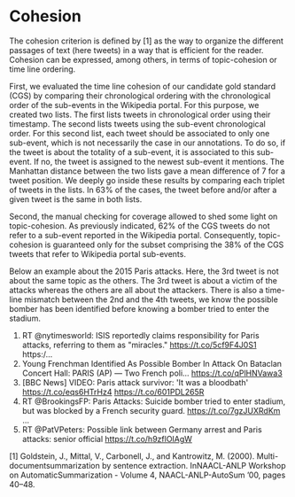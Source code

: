 # Cohesion

The cohesion criterion is defined by [1] as the way to organize the different passages of text (here tweets) in a way that is efficient for the reader. Cohesion can be expressed, among others, in terms of topic-cohesion or time line ordering.

First, we evaluated the time line cohesion of our candidate gold standard (CGS) by comparing their chronological ordering with the chronological order of the sub-events in the Wikipedia portal. For this purpose, we created two lists. The first lists tweets in chronological order using their timestamp. The second lists tweets using the sub-event chronological order.  For this second list, each tweet should be associated to only one sub-event, which is not necessarily the case in our annotations. To do so, if the tweet is about the totality of a sub-event, it is associated to this sub-event. If no, the tweet is assigned to the newest sub-event it mentions. The Manhattan distance between the two lists gave a mean difference of 7 for a tweet position. We deeply go inside these results by comparing each triplet of tweets in the lists. In 63% of the cases, the tweet before and/or after a given tweet is the same in both lists. 

Second, the manual checking for coverage allowed to shed some light on topic-cohesion. As previously indicated, 62% of the CGS tweets do not refer to a sub-event reported in the Wikipedia portal. Consequently, topic-cohesion is guaranteed only for the subset comprising the 38% of the CGS tweets that refer to Wikipedia portal sub-events.


Below an example about the 2015 Paris attacks. Here, the 3rd tweet is not about the same topic as the others. The 3rd tweet is about a victim of the attacks whereas the others are all about the attackers. There is also a time-line mismatch between the 2nd and the 4th tweets, we know the possible bomber has been identified before knowing a bomber tried to enter the stadium.

1. RT @nytimesworld: ISIS reportedly claims responsibility for Paris attacks, referring to them as "miracles." https://t.co/5cf9F4J0S1 https:/…
2. Young Frenchman Identified As Possible Bomber In Attack On Bataclan Concert Hall: PARIS (AP) — Two French poli... https://t.co/qPlHNVawa3
3. [BBC News] VIDEO: Paris attack survivor: 'It was a bloodbath' https://t.co/eqs6HTrHz4 https://t.co/601PDL265R
4. RT @BrookingsFP: Paris Attacks: Suicide bomber tried to enter stadium, but was blocked by a French security guard. https://t.co/7gzJUXRdKm …
5. RT @PatVPeters: Possible link between Germany arrest and Paris attacks: senior official https://t.co/h9zflOIAgW


[1] Goldstein, J., Mittal, V., Carbonell, J., and Kantrowitz, M. (2000). Multi-documentsummarization by sentence extraction.   InNAACL-ANLP Workshop on AutomaticSummarization - Volume 4, NAACL-ANLP-AutoSum ’00, pages 40–48.